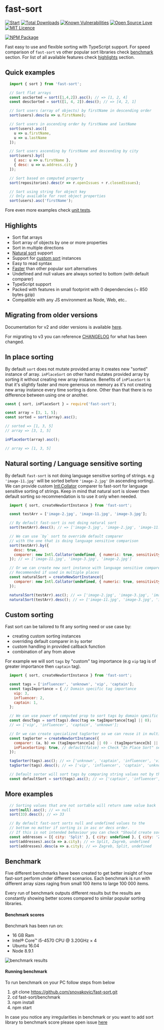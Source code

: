 # fast-sort

[![Start](https://img.shields.io/github/stars/snovakovic/fast-sort?style=flat-square)](https://github.com/snovakovic/fast-sort/stargazers)
[![Total Downloads](https://img.shields.io/npm/dt/fast-sort.svg)](https://www.npmjs.com/package/fast-sort)
[![Known Vulnerabilities](https://snyk.io/test/github/snovakovic/fast-sort/badge.svg)](https://snyk.io/test/github/snovakovic/fast-sort)
[![Open Source Love](https://badges.frapsoft.com/os/v1/open-source.svg?v=103)](https://opensource.org/)
[![MIT Licence](https://badges.frapsoft.com/os/mit/mit.svg?v=103)](https://opensource.org/licenses/mit-license.php)

[![NPM Package](https://nodei.co/npm/fast-sort.png)](https://www.npmjs.com/package/fast-sort)

Fast easy to use and flexible sorting with TypeScript support.
For speed comparison of `fast-sort` vs other popular sort libraries check [benchmark](#benchmark) section.
For list of all available features check [highlights](#highlights) section.

## Quick examples

```javascript
  import { sort } from 'fast-sort';

  // Sort flat arrays
  const ascSorted = sort([1,4,2]).asc(); // => [1, 2, 4]
  const descSorted = sort([1, 4, 2]).desc(); // => [4, 2, 1]

  // Sort users (array of objects) by firstName in descending order
  sort(users).desc(u => u.firstName);

  // Sort users in ascending order by firstName and lastName
  sort(users).asc([
    u => u.firstName,
    u => u.lastName
  ]);

  // Sort users ascending by firstName and descending by city
  sort(users).by([
    { asc: u => u.firstName },
    { desc: u => u.address.city }
  ]);

  // Sort based on computed property
  sort(repositories).desc(r => r.openIssues + r.closedIssues);

  // Sort using string for object key
  // Only available for root object properties
  sort(users).asc('firstName');
```

Fore even more examples check [unit tests](https://github.com/snovakovic/fast-sort/blob/master/test/sort.spec.ts).

## Highlights

  * Sort flat arrays
  * Sort array of objects by one or more properties
  * Sort in multiple directions
  * [Natural sort](#natural-sorting--language-sensitive-sorting) support
  * Support for [custom sort](#custom-sorting) instances
  * Easy to read syntax
  * [Faster](#benchmark) than other popular sort alternatives
  * Undefined and null values are always sorted to bottom (with default comparer)
  * TypeScript support
  * Packed with features in small footprint with 0 dependencies (~ 850 bytes gzip)
  * Compatible with any JS environment as Node, Web, etc..

## Migrating from older versions

Documentation for v2 and older versions is available [here](https://github.com/snovakovic/fast-sort/blob/v2/README.md).


For migrating to v3 you can reference [CHANGELOG](https://github.com/snovakovic/fast-sort/blob/master/CHANGELOG.md) for what has been changed.

## In place sorting

By default `sort` does not mutate provided array it creates new "sorted" instance of array. `inPlaceSort` on other hand mutates provided array by sorting it without creating new array instance. Benefits of `inPlaceSort` is that it's slightly faster and more generous on memory as it's not creating new array instance every time sorting is done. Other than that there is no difference between using one or another.

```javascript
const { sort, inPlaceSort } = require('fast-sort');

const array = [3, 1, 5];
const sorted = sort(array).asc();

// sorted => [1, 3, 5]
// array => [3, 1, 5]

inPlaceSort(array).asc();

// array => [1, 3, 5]
```

## Natural sorting / Language sensitive sorting

By default `fast-sort` is not doing language sensitive sorting of strings.
e.g `'image-11.jpg'` will be sorted before `'image-2.jpg'` (in ascending sorting).
We can provide custom [Intl.Collator](https://developer.mozilla.org/en-US/docs/Web/JavaScript/Reference/Global_Objects/Collator) comparer to fast-sort for language sensitive sorting of strings.
Keep in mind that natural sort is slower then default sorting so recommendation is to use it
only when needed.

```javascript
  import { sort, createNewSortInstance } from 'fast-sort';

  const testArr = ['image-2.jpg', 'image-11.jpg', 'image-3.jpg'];

  // By default fast-sort is not doing natural sort
  sort(testArr).desc(); // => ['image-3.jpg', 'image-2.jpg', 'image-11.jpg']

  // We can use `by` sort to override default comparer
  // with the one that is doing language sensitive comparison
  sort(testArr).by({
    desc: true,
    comparer: new Intl.Collator(undefined, { numeric: true, sensitivity: 'base' }).compare,
  }); // => ['image-11.jpg', 'image-3.jpg', 'image-2.jpg']

  // Or we can create new sort instance with language sensitive comparer.
  // Recommended if used in multiple places
  const naturalSort = createNewSortInstance({
    comparer: new Intl.Collator(undefined, { numeric: true, sensitivity: 'base' }).compare,
  });

  naturalSort(testArr).asc(); // => ['image-2.jpg', 'image-3.jpg', 'image-11.jpg']
  naturalSort(testArr).desc(); // => ['image-11.jpg', 'image-3.jpg', 'image-2.jpg']
```

## Custom sorting

Fast sort can be tailored to fit any sorting need or use case by:
  * creating custom sorting instances
  * overriding default comparer in `by` sorter
  * custom handling in provided callback function
  * combination of any from above

For example we will sort `tags` by "custom" tag importance (e.g `vip` tag is of greater importance then `captain` tag).

```javascript
  import { sort, createNewSortInstance } from 'fast-sort';

  const tags = ['influencer', 'unknown', 'vip', 'captain'];
  const tagsImportance = { // Domain specific tag importance
    vip: 3,
    influencer: 2,
    captain: 1,
  };

  // We can use power of computed prop to sort tags by domain specific importance
  const descTags = sort(tags).desc(tag => tagImportance[tag] || 0);
  // => ['vip', 'influencer', 'captain', 'unknown'];

  // Or we can create specialized tagSorter so we can reuse it in multiple places
  const tagSorter = createNewSortInstance({
    comparer: (a, b) => (tagImportance[a] || 0) - (tagImportance[b] || 0),
    inPlaceSorting: true, // default[false] => Check "In Place Sort" section for more info.
  });

  tagSorter(tags).asc(); // => ['unknown', 'captain', 'influencer', 'vip'];
  tagSorter(tags).desc(); // => ['vip', 'influencer', 'captain', 'unknown'];

  // Default sorter will sort tags by comparing string values not by their domain specific value
  const defaultSort = sort(tags).asc(); // => ['captain', 'influencer', 'unknown' 'vip']
```
## More examples

```javascript
  // Sorting values that are not sortable will return same value back
  sort(null).asc(); // => null
  sort(33).desc(); // => 33

  // By default fast-sort sorts null and undefined values to the
  // bottom no matter if sorting is in asc or decs order.
  // If this is not intended behaviour you can check "Should create sort instance that sorts nil value to the top in desc order" test on how to override
  const addresses = [{ city: 'Split' }, { city: undefined }, { city: 'Zagreb'}];
  sort(addresses).asc(a => a.city); // => Split, Zagreb, undefined
  sort(addresses).desc(a => a.city); // => Zagreb, Split, undefined
```

## Benchmark

Five different benchmarks have been created to get better insight of how fast-sort perform under different scenarios.
Each benchmark is run with different array sizes raging from small 100 items to large 100 000 items.

Every run of benchmark outputs different results but the results are constantly showing better scores compared to similar popular sorting libraries.

#### Benchmark scores

Benchmark has been run on:

  * 16 GB Ram
  * Intel® Core™ i5-4570 CPU @ 3.20GHz × 4
  * Ubuntu 16.04
  * Node 8.9.1

![benchmark results](https://github.com/snovakovic/fast-sort/raw/master/benchmark.jpg)

#### Running benchmark

To run benchmark on your PC follow steps from below

1) git clone https://github.com/snovakovic/fast-sort.git
2) cd fast-sort/benchmark
3) npm install
4) npm start

In case you notice any irregularities in benchmark or you want to add sort library to benchmark score
please open issue [here](https://github.com/snovakovic/fast-sort)
